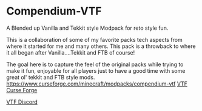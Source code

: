 # Compendium-VTF
A Blended up Vanilla and Tekkit style Modpack for reto style fun.

This is a collaboration of some of my favorite packs tech aspects from where it started for me and many others. This pack is a throwback to where it all began after Vanilla....Tekkit and FTB of course!  

The goal here is to capture the feel of the original packs while trying to make it fun, enjoyable for all players just to have a good time with some great ol' tekkit and FTB style mods.
https://www.curseforge.com/minecraft/modpacks/compendium-vtf
<a href="https://minecraft.curseforge.com/projects/compendium-vtf">VTF Curse Forge</a>

<a href="https://discord.gg/Q4Y6dNV">VTF Discord</a>
 
